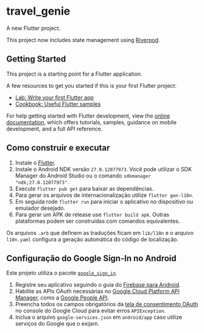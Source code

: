 # travel_genie

A new Flutter project.

This project now includes state management using [Riverpod](https://riverpod.dev).

## Getting Started

This project is a starting point for a Flutter application.

A few resources to get you started if this is your first Flutter project:

- [Lab: Write your first Flutter app](https://docs.flutter.dev/get-started/codelab)
- [Cookbook: Useful Flutter samples](https://docs.flutter.dev/cookbook)

For help getting started with Flutter development, view the
[online documentation](https://docs.flutter.dev/), which offers tutorials,
samples, guidance on mobile development, and a full API reference.

## Como construir e executar

1. Instale o [Flutter](https://docs.flutter.dev/get-started/install).
2. Instale o Android NDK versão `27.0.12077973`. Você pode utilizar o SDK Manager do Android Studio ou o comando `sdkmanager "ndk;27.0.12077973"`.
3. Execute `flutter pub get` para baixar as dependências.
4. Para gerar os arquivos de internacionalização utilize `flutter gen-l10n`.
5. Em seguida rode `flutter run` para iniciar o aplicativo no dispositivo ou emulador desejado.
6. Para gerar um APK de release use `flutter build apk`. Outras plataformas podem ser construídas com comandos equivalentes.

Os arquivos `.arb` que definem as traduções ficam em `lib/l10n` e o arquivo `l10n.yaml` configura a geração automática do código de localização.

## Configuração do Google Sign-In no Android

Este projeto utiliza o pacote [`google_sign_in`](https://pub.dev/packages/google_sign_in).

1. Registre seu aplicativo seguindo o guia do [Firebase para Android](https://firebase.google.com/docs/android/setup).
2. Habilite as APIs OAuth necessárias no [Google Cloud Platform API Manager](https://console.developers.google.com/), como a [Google People API](https://developers.google.com/people/).
3. Preencha todos os campos obrigatórios da [tela de consentimento OAuth](https://console.developers.google.com/apis/credentials/consent) no console do Google Cloud para evitar erros `APIException`.
4. Inclua o arquivo `google-services.json` em `android/app` caso utilize serviços do Google que o exijam.
